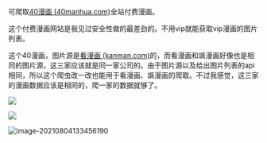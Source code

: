 可爬取[40漫画 (40manhua.com)](https://www.40manhua.com/)全站付费漫画。

这个付费漫画网站是我见过安全性做的最差劲的。不用vip就能获取vip漫画的图片列表。

这个40漫画，图片源是[看漫画 (kanman.com)](https://www.kanman.com/)的，而看漫画和飒漫画好像也是相同的图片源，这三家应该就是同一家公司的。由于图片源以及给出图片列表的api相同，所以这个爬虫改一改也能用于看漫画、飒漫画的爬取。不过我感觉，这三家的漫画数据应该是相同的，爬一家的数据就够了。

![](http://image.iyzyi.com/img/20210804125837.png)

![](http://image.iyzyi.com/img/20210804125838.png)

![image-20210804133456190](http://image.iyzyi.com/img/20210804133501.png)
